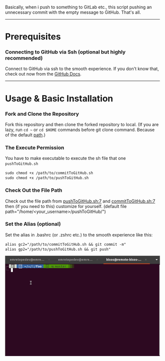 Basically, when i push to something to GitLab etc., this script pushing an unnecessary commit with the empty message to GitHub. That's all.

---
# Prerequisites

### Connecting to GitHub via Ssh (optional but highly recommended)

Connect to GitHub via ssh to the smooth experience. If you don't know that, check out now from the [GitHub Docs](https://docs.github.com/en/authentication/connecting-to-github-with-ssh).

---
# Usage & Basic Installation

### Fork and Clone the Repository

Fork this repository and then clone the forked repository to local. (If you are lazy, run `cd ~` or `cd $HOME` commands before git clone command. Because of the default [path](README.md#check-out-the-file-path).)

### The Execute Permission

You have to make executable to execute the sh file that one `pushToGitHub.sh`

```
sudo chmod +x /path/to/commitToGitHub.sh
sudo chmod +x /path/to/pushToGitHub.sh
```

### Check Out the File Path

Check out the file path from [pushToGitHub.sh:7](https://github.com/emretepedev/pushToGitHub/blob/master/pushToGitHub.sh#L7) and [commitToGitHub.sh:7](https://github.com/emretepedev/pushToGitHub/blob/master/commitToGitHub.sh#L7) then (if you need to this) customize for yourself. (default file path="/home/<your_username>/pushToGitHub/")

### Set the Alias (optional)

Set the alias in .bashrc (or .zshrc etc.) to the smooth experience like this:

```
alias gc2="/path/to/commitToGitHub.sh && git commit -m"
alias gp2="/path/to/pushToGitHub.sh && git push"
```

![tutorial](tutorial.gif)
